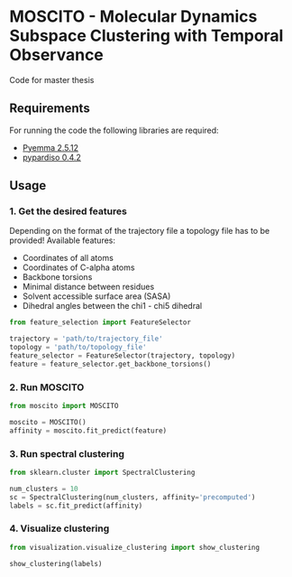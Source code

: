 # MOSCITO - Molecular Dynamics Subspace Clustering with Temporal Observance

Code for master thesis

## Requirements
For running the code the following libraries are required:
- [Pyemma 2.5.12](http://www.emma-project.org)
- [pypardiso 0.4.2](https://github.com/haasad/PyPardisoProject)

## Usage

### 1. Get the desired features
Depending on the format of the trajectory file a topology file has to be provided!
Available features:
- Coordinates of all atoms
- Coordinates of C-alpha atoms
- Backbone torsions
- Minimal distance between residues
- Solvent accessible surface area (SASA)
- Dihedral angles between the chi1 - chi5 dihedral

```python
from feature_selection import FeatureSelector

trajectory = 'path/to/trajectory_file'
topology = 'path/to/topology_file'
feature_selector = FeatureSelector(trajectory, topology)
feature = feature_selector.get_backbone_torsions()
```

### 2. Run MOSCITO
```python
from moscito import MOSCITO

moscito = MOSCITO()
affinity = moscito.fit_predict(feature)
```

### 3. Run spectral clustering

```python
from sklearn.cluster import SpectralClustering

num_clusters = 10
sc = SpectralClustering(num_clusters, affinity='precomputed')
labels = sc.fit_predict(affinity)
```

### 4. Visualize clustering
```python
from visualization.visualize_clustering import show_clustering

show_clustering(labels)
```
